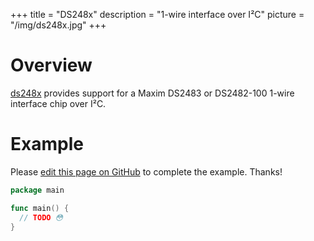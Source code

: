 +++
title = "DS248x"
description = "1-wire interface over I²C"
picture = "/img/ds248x.jpg"
+++

# Overview

[ds248x](https://periph.io/x/periph/devices/ds248x) provides support for a Maxim
DS2483 or DS2482-100 1-wire interface chip over I²C.


# Example

Please [edit this page on
GitHub](https://github.com/periph/website/edit/master/site/content/device/ds248x.md)
to complete the example. Thanks!

```go
package main

func main() {
  // TODO 😳
}
```
